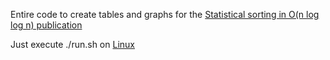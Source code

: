 Entire code to create tables and graphs for the [Statistical sorting in O(n log log n) publication](./Sorting/sorting5.pdf)

Just execute ./run.sh on [Linux](https://www.kernel.org/)

